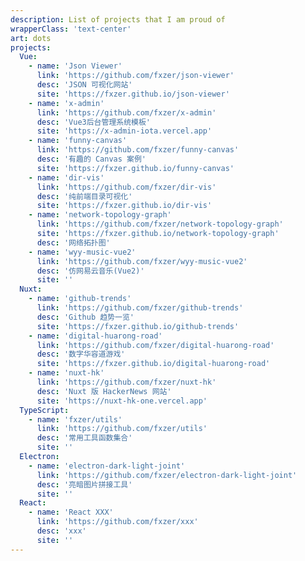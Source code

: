 ```yaml
---
description: List of projects that I am proud of
wrapperClass: 'text-center'
art: dots
projects:
  Vue:
    - name: 'Json Viewer'
      link: 'https://github.com/fxzer/json-viewer'
      desc: 'JSON 可视化网站'
      site: 'https://fxzer.github.io/json-viewer'
    - name: 'x-admin'
      link: 'https://github.com/fxzer/x-admin'
      desc: 'Vue3后台管理系统模板'
      site: 'https://x-admin-iota.vercel.app'
    - name: 'funny-canvas'
      link: 'https://github.com/fxzer/funny-canvas'
      desc: '有趣的 Canvas 案例'
      site: 'https://fxzer.github.io/funny-canvas'
    - name: 'dir-vis'
      link: 'https://github.com/fxzer/dir-vis'
      desc: '纯前端目录可视化'
      site: 'https://fxzer.github.io/dir-vis'
    - name: 'network-topology-graph'
      link: 'https://github.com/fxzer/network-topology-graph'
      site: 'https://fxzer.github.io/network-topology-graph'
      desc: '网络拓扑图'
    - name: 'wyy-music-vue2'
      link: 'https://github.com/fxzer/wyy-music-vue2'
      desc: '仿网易云音乐(Vue2)'
      site: ''
  Nuxt:
    - name: 'github-trends'
      link: 'https://github.com/fxzer/github-trends'
      desc: 'Github 趋势一览'
      site: 'https://fxzer.github.io/github-trends'
    - name: 'digital-huarong-road'
      link: 'https://github.com/fxzer/digital-huarong-road'
      desc: '数字华容道游戏'
      site: 'https://fxzer.github.io/digital-huarong-road'
    - name: 'nuxt-hk'
      link: 'https://github.com/fxzer/nuxt-hk'
      desc: 'Nuxt 版 HackerNews 网站'
      site: 'https://nuxt-hk-one.vercel.app'
  TypeScript:
    - name: 'fxzer/utils'
      link: 'https://github.com/fxzer/utils'
      desc: '常用工具函数集合'
      site: ''
  Electron:
    - name: 'electron-dark-light-joint'
      link: 'https://github.com/fxzer/electron-dark-light-joint'
      desc: '亮暗图片拼接工具'
      site: ''
  React:
    - name: 'React XXX'
      link: 'https://github.com/fxzer/xxx'
      desc: 'xxx'
      site: ''
---
```


<ListProjects :projects="frontmatter.projects" />
